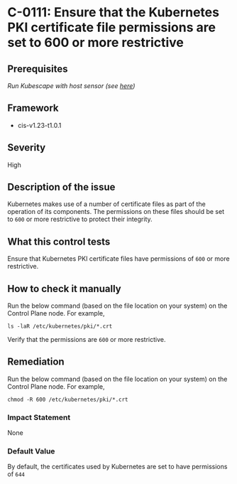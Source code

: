 # C-0111: Ensure that the Kubernetes PKI certificate file permissions are set to 600 or more restrictive

## Prerequisites
 *Run Kubescape with host sensor (see [here](https://hub.armo.cloud/docs/host-sensor))*
 
## Framework
* cis-v1.23-t1.0.1
 
## Severity
High

## Description of the issue
Kubernetes makes use of a number of certificate files as part of the operation of its components. The permissions on these files should be set to `600` or more restrictive to protect their integrity.
 
## What this control tests 
Ensure that Kubernetes PKI certificate files have permissions of `600` or more restrictive.
 
## How to check it manually 
Run the below command (based on the file location on your system) on the Control Plane node. For example,

 
```
ls -laR /etc/kubernetes/pki/*.crt

```
 Verify that the permissions are `600` or more restrictive.
 
## Remediation
Run the below command (based on the file location on your system) on the Control Plane node. For example,

 
```
chmod -R 600 /etc/kubernetes/pki/*.crt

```
 
### Impact Statement
None
 
### Default Value
By default, the certificates used by Kubernetes are set to have permissions of `644`
 
